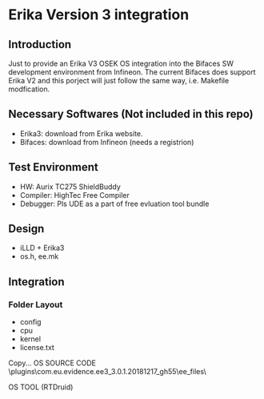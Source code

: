 # Erika Version 3 integration

## Introduction
 Just to provide an Erika V3 OSEK OS integration into the Bifaces SW development environment from Infineon.
 The current Bifaces does support Erika V2 and this porject will just follow the same way, i.e. Makefile modfication.

## Necessary Softwares (Not included in this repo)
- Erika3: download from Erika website.
- Bifaces: download from Infineon (needs a registrion)

## Test Environment
- HW: Aurix TC275 ShieldBuddy
- Compiler: HighTec Free Compiler
- Debugger: Pls UDE as a part of free evluation tool bundle

## Design
- iLLD + Erika3
- os.h, ee.mk 

## Integration

### Folder Layout
 - config
 - cpu
 - kernel
 - license.txt

Copy...
OS SOURCE CODE
\plugins\com.eu.evidence.ee3_3.0.1.20181217_gh55\ee_files\

OS TOOL (RTDruid)
